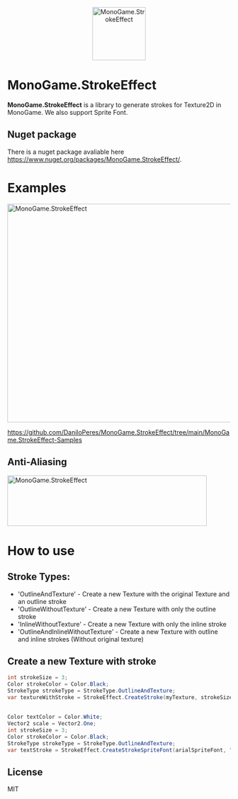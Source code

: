 <p align="center">
  <img src="http://daniloperes.com/MonoGame.StrokeEffect_Logo_256.png" alt="MonoGame.StrokeEffect" width="120" height="120">
</p>

# MonoGame.StrokeEffect
<b>MonoGame.StrokeEffect</b> is a library to generate strokes for Texture2D in MonoGame. We also support Sprite Font.

## Nuget package
There is a nuget package avaliable here https://www.nuget.org/packages/MonoGame.StrokeEffect/.

# Examples

<img src="http://daniloperes.com/MonoGame.StrokeEffect.Sample.gif" alt="MonoGame.StrokeEffect" width="600" height="493">

https://github.com/DaniloPeres/MonoGame.StrokeEffect/tree/main/MonoGame.StrokeEffect-Samples

## Anti-Aliasing

<img src="http://daniloperes.com/MonoGame.StrokeEffect.Anti-Aliasing.png" alt="MonoGame.StrokeEffect" width="450" height="114">

# How to use

## Stroke Types:

- 'OutlineAndTexture' - Create a new Texture with the original Texture and an outline stroke
- 'OutlineWithoutTexture' - Create a new Texture with only the outline stroke
- 'InlineWithoutTexture' - Create a new Texture with only the inline stroke
- 'OutlineAndInlineWithoutTexture' - Create a new Texture with outline and inline strokes (Without original texture)

## Create a new Texture with stroke

```csharp
int strokeSize = 3;
Color strokeColor = Color.Black;
StrokeType strokeType = StrokeType.OutlineAndTexture;
var textureWithStroke = StrokeEffect.CreateStroke(myTexture, strokeSize, strokeColor, GraphicsDevice, strokeType);
```

## 

```csharp
Color textColor = Color.White;
Vector2 scale = Vector2.One;
int strokeSize = 3;
Color strokeColor = Color.Black;
StrokeType strokeType = StrokeType.OutlineAndTexture;
var textStroke = StrokeEffect.CreateStrokeSpriteFont(arialSpriteFont, "My Text", textColor, scale, strokeSize, strokeColor, GraphicsDevice, strokeType);
```

## License

MIT

